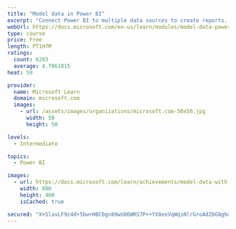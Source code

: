 ```yaml
---
title: "Model data in Power BI"
excerpt: "Connect Power BI to multiple data sources to create reports. Define the relationship between your data sources."
webUrl: https://docs.microsoft.com/en-us/learn/modules/model-data-power-bi/
type: course
price: Free
length: PT1H7M
ratings:
  count: 6293
  average: 4.7061815
heat: 59

provider:
  name: Microsoft Learn
  domain: microsoft.com
  images:
    - url: /assets/images/organizations/microsoft.com-50x50.jpg
      width: 50
      height: 50

levels:
  - Intermediate

topics:
  - Power BI

images:
  - url: https://docs.microsoft.com/learn/achievements/model-data-with-power-bi-desktop-social.png
    width: 800
    height: 400
    isCached: true

secured: "X+SlavLF9z4d+5bw+HBC0gn89wU86WRS7P++YX8enVqWqsNlrGroAdZOG8ghq1T+ZlzOhUoVJWVXDaFxc8rauDsR5aPBS3RckA8wpdGul8TJzXtM7jNHl4f2UzsQ7R5gzFyKkYPsMEWtrHHenlqHBmPa+cGudnCJexQ2KZzEVUIbe0/fQmcuW0C2uKAkkMBYhRIr6NAcTG5p2GIPJHthwsovi5fzdJIgw8qGGPE17UIigzRuZXmmekMvP29NvBr8L4We/Cm9zvGL3P522h4Q6snPTCB9ZQYgPA342U5aS5axYoGH2m6Q8VhWDBndUNjcS9zUMVWUniA9o4O3+ZZH9mdJxFBXvMz2QxlNx4FHpm5McKbqtL6hBvLQnYB1D/ZJZ+Sqyc5k9laO+pSyxnruOPb6ZMQdygzyRXj+XoaKVrk=;6W0vY+O8Zx5GGkVTK0vx0w=="
---
```


